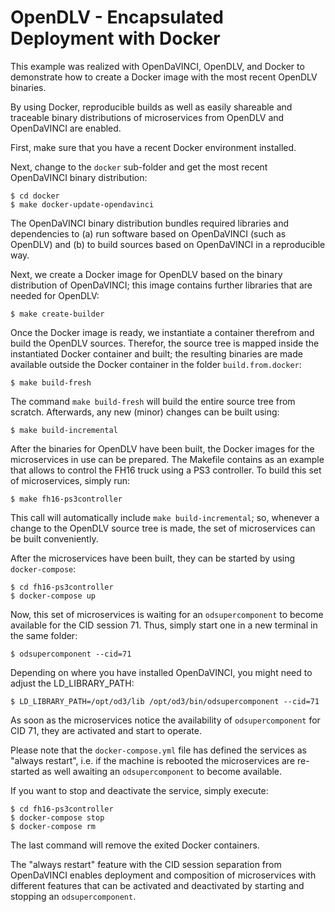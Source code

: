 # OpenDLV - Encapsulated Deployment with Docker

This example was realized with OpenDaVINCI, OpenDLV, and Docker to demonstrate how to create a Docker image with the most recent OpenDLV binaries.

By using Docker, reproducible builds as well as easily shareable and traceable binary distributions of microservices from OpenDLV and OpenDaVINCI are enabled.

First, make sure that you have a recent Docker environment installed.

Next, change to the ```docker``` sub-folder and get the most recent OpenDaVINCI binary distribution:

    $ cd docker
    $ make docker-update-opendavinci

The OpenDaVINCI binary distribution bundles required libraries and dependencies to (a) run software based on OpenDaVINCI (such as OpenDLV) and (b) to build sources based on OpenDaVINCI in a reproducible way.

Next, we create a Docker image for OpenDLV based on the binary distribution of OpenDaVINCI; this image contains further libraries that are needed for OpenDLV:

    $ make create-builder

Once the Docker image is ready, we instantiate a container therefrom and build the OpenDLV sources. Therefor, the source tree is mapped inside the instantiated Docker container and built; the resulting binaries are made available outside the Docker container in the folder ```build.from.docker```:

    $ make build-fresh

The command ```make build-fresh``` will build the entire source tree from scratch. Afterwards, any new (minor) changes can be built using:

    $ make build-incremental

After the binaries for OpenDLV have been built, the Docker images for the microservices in use can be prepared. The Makefile contains as an example that allows to control the FH16 truck using a PS3 controller. To build this set of microservices, simply run:

    $ make fh16-ps3controller

This call will automatically include ```make build-incremental```; so, whenever a change to the OpenDLV source tree is made, the set of microservices can be built conveniently.

After the microservices have been built, they can be started by using ```docker-compose```:

    $ cd fh16-ps3controller
    $ docker-compose up

Now, this set of microservices is waiting for an ```odsupercomponent``` to become available for the CID session 71. Thus, simply start one in a new terminal in the same folder:

    $ odsupercomponent --cid=71

Depending on where you have installed OpenDaVINCI, you might need to adjust the LD_LIBRARY_PATH:

    $ LD_LIBRARY_PATH=/opt/od3/lib /opt/od3/bin/odsupercomponent --cid=71

As soon as the microservices notice the availability of ```odsupercomponent``` for CID 71, they are activated and start to operate.

Please note that the ```docker-compose.yml``` file has defined the services as "always restart", i.e. if the machine is rebooted the microservices are re-started as well awaiting an ```odsupercomponent``` to become available.

If you want to stop and deactivate the service, simply execute:

    $ cd fh16-ps3controller
    $ docker-compose stop
    $ docker-compose rm

The last command will remove the exited Docker containers.

The "always restart" feature with the CID session separation from OpenDaVINCI enables deployment and composition of microservices with different features that can be activated and deactivated by starting and stopping an ```odsupercomponent```.

